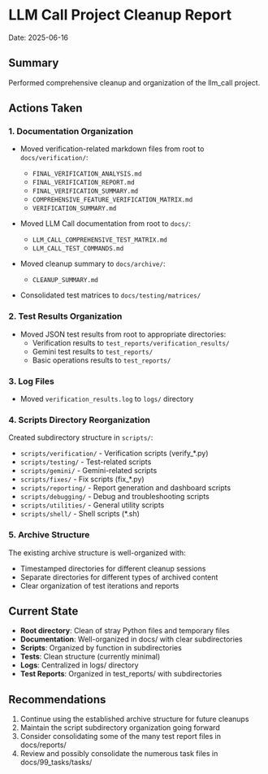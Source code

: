# LLM Call Project Cleanup Report
Date: 2025-06-16

## Summary
Performed comprehensive cleanup and organization of the llm_call project.

## Actions Taken

### 1. Documentation Organization
- Moved verification-related markdown files from root to `docs/verification/`:
  - `FINAL_VERIFICATION_ANALYSIS.md`
  - `FINAL_VERIFICATION_REPORT.md`
  - `FINAL_VERIFICATION_SUMMARY.md`
  - `COMPREHENSIVE_FEATURE_VERIFICATION_MATRIX.md`
  - `VERIFICATION_SUMMARY.md`
  
- Moved LLM Call documentation from root to `docs/`:
  - `LLM_CALL_COMPREHENSIVE_TEST_MATRIX.md`
  - `LLM_CALL_TEST_COMMANDS.md`

- Moved cleanup summary to `docs/archive/`:
  - `CLEANUP_SUMMARY.md`

- Consolidated test matrices to `docs/testing/matrices/`

### 2. Test Results Organization
- Moved JSON test results from root to appropriate directories:
  - Verification results to `test_reports/verification_results/`
  - Gemini test results to `test_reports/`
  - Basic operations results to `test_reports/`

### 3. Log Files
- Moved `verification_results.log` to `logs/` directory

### 4. Scripts Directory Reorganization
Created subdirectory structure in `scripts/`:
- `scripts/verification/` - Verification scripts (verify_*.py)
- `scripts/testing/` - Test-related scripts
- `scripts/gemini/` - Gemini-related scripts
- `scripts/fixes/` - Fix scripts (fix_*.py)
- `scripts/reporting/` - Report generation and dashboard scripts
- `scripts/debugging/` - Debug and troubleshooting scripts
- `scripts/utilities/` - General utility scripts
- `scripts/shell/` - Shell scripts (*.sh)

### 5. Archive Structure
The existing archive structure is well-organized with:
- Timestamped directories for different cleanup sessions
- Separate directories for different types of archived content
- Clear organization of test iterations and reports

## Current State
- **Root directory**: Clean of stray Python files and temporary files
- **Documentation**: Well-organized in docs/ with clear subdirectories
- **Scripts**: Organized by function in subdirectories
- **Tests**: Clean structure (currently minimal)
- **Logs**: Centralized in logs/ directory
- **Test Reports**: Organized in test_reports/ with subdirectories

## Recommendations
1. Continue using the established archive structure for future cleanups
2. Maintain the script subdirectory organization going forward
3. Consider consolidating some of the many test report files in docs/reports/
4. Review and possibly consolidate the numerous task files in docs/99_tasks/tasks/